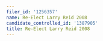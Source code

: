 ```yaml
---
filer_id: '1256357'
name: Re-Elect Larry Reid 2008
candidate_controlled_id: '1387905'
title: Re-Elect Larry Reid 2008
---
```

